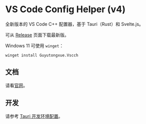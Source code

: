 # VS Code Config Helper (v4)

全新版本的 VS Code C++ 配置器，基于 Tauri（Rust）和 Svelte.js。

可从 [Release](https://github.com/VSCodeConfigHelper/v4/releases) 页面下载最新版。

Windows 11 可使用 `winget`：
```
winget install Guyutongxue.Vscch
```

## 文档

请看[官网](https://vscch.guyutongxue.site/docs)。

## 开发

请参考 [Tauri 开发环境配置](https://tauri.app/v1/guides/getting-started/prerequisites)。
